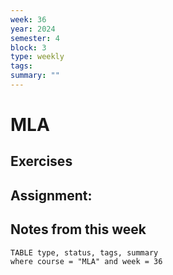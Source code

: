 ```yaml
---
week: 36
year: 2024
semester: 4
block: 3
type: weekly 
tags: 
summary: ""
---
```


# MLA
## Exercises 

## Assignment:

## Notes from this week
```dataview
TABLE type, status, tags, summary
where course = "MLA" and week = 36
```

